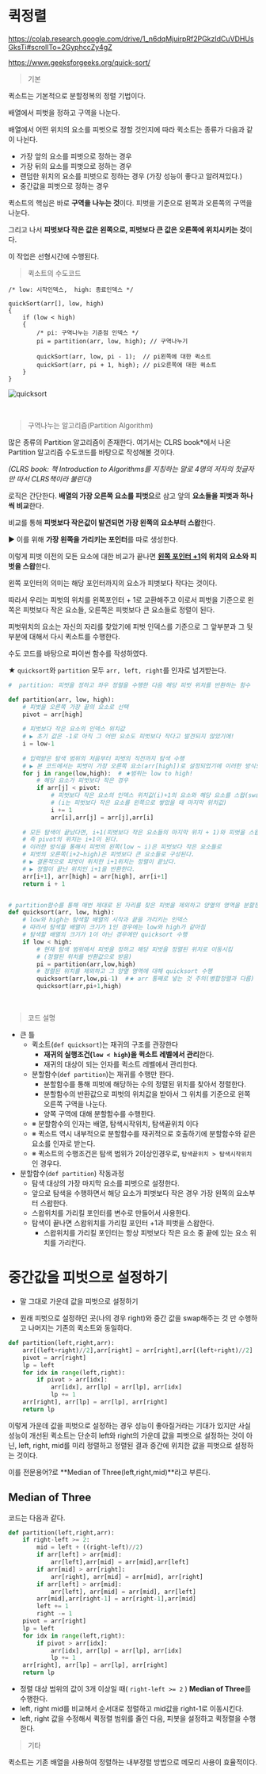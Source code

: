 # 퀵정렬

https://colab.research.google.com/drive/1_n6dqMjuirpRf2PGkzIdCuVDHUsGksTi#scrollTo=2GyphccZy4gZ

https://www.geeksforgeeks.org/quick-sort/

> 기본

퀵소트는 기본적으로 분할정복의 정렬 기법이다. 

배열에서 피벗을 정하고 구역을 나눈다. 

배열에서 어떤 위치의 요소를 피벗으로 정할 것인지에 따라 퀵소트는 종류가 다음과 같이 나뉜다.    



* 가장 앞의 요소를 피벗으로 정하는 경우
* 가장 뒤의 요소를 피벗으로 정하는 경우 
* 랜덤한 위치의 요소를 피벗으로 정하는 경우 (가장 성능이 좋다고 알려져있다.)
* 중간값을 피벗으로 정하는 경우    



퀵소트의 핵심은 바로 **구역을 나누는 것**이다. 피벗을 기준으로 왼쪽과 오른쪽의 구역을 나눈다. 

그리고 나서 **피벗보다 작은 값은 왼쪽으로, 피벗보다 큰 값은 오른쪽에 위치시키는 것**이다. 

이 작업은 선형시간에 수행된다.

   

> 퀵소트의 수도코드

```
/* low: 시작인덱스,  high: 종료인덱스 */

quickSort(arr[], low, high)
{
    if (low < high)
    {
        /* pi: 구역나누는 기준점 인덱스 */
        pi = partition(arr, low, high); // 구역나누기

        quickSort(arr, low, pi - 1);  // pi왼쪽에 대한 퀵소트
        quickSort(arr, pi + 1, high); // pi오른쪽에 대한 퀵소트
    }
}
```

![quicksort]([Sort]Quick_Sort.assets/QuickSort2.png)

​     

> 구역나누는 알고리즘(Partition Algorithm)

많은 종류의 Partition 알고리즘이 존재한다.  여기서는 CLRS book\*에서 나온 Partition 알고리즘 수도코드를 바탕으로 작성해볼 것이다.

*(CLRS book: 책 Introduction to Algorithms를 지칭하는 말로 4명의 저자의 첫글자만 따서 CLRS책이라 불린다)* 

로직은 간단한다. **배열의 가장 오른쪽 요소를 피벗으**로 삼고 앞의 **요소들을 피벗과 하나씩 비교**한다. 

비교를 통해 **피벗보다 작은값이 발견되면 가장 왼쪽의 요소부터 스왑**한다. 

▶ 이를 위해 **가장 왼쪽을 가리키는 포인터**를 따로 생성한다.

이렇게 피벗 이전의 모든 요소에 대한 비교가 끝나면 **<u>왼쪽 포인터 +1</u>의 위치의 요소와 피벗을 스왑**한다. 

왼쪽 포인터의 의미는 해당 포인터까지의 요소가 피벗보다 작다는 것이다. 

따라서 우리는 피벗의 위치를 왼쪽포인터 + 1로 교환해주고 이로서 피벗을 기준으로 왼쪽은 피벗보다 작은 요소들, 오른쪽은 피벗보다 큰 요소들로 정렬이 된다. 

피벗위치의 요소는 자신의 자리를 찾았기에 피벗 인덱스를 기준으로 그 앞부분과 그 뒷부분에 대해서 다시 퀵소트를 수행한다. 

수도 코드를 바탕으로 파이썬 함수를 작성하였다.

★ `quicksort`와 `partition` 모두 `arr, left, right`를 인자로 넘겨받는다.

```python
#  partition: 피벗을 정하고 좌우 정렬을 수행한 다음 해당 피벗 위치를 반환하는 함수

def partition(arr, low, high):
    # 피벗을 오른쪽 가장 끝의 요소로 선택
    pivot = arr[high]
    
    # 피벗보다 작은 요소의 인덱스 위치값
    # ▶ 초기 값은 -1로 아직 그 어떤 요소도 피벗보다 작다고 발견되지 않았기에!
    i = low-1
    
    # 입력받은 탐색 범위의 처음부터 피벗의 직전까지 탐색 수행
    # ▶ 본 코드에서는 피벗이 가장 오른쪽 요소(arr[high])로 설정되었기에 이러한 방식으로 수행
    for j in range(low,high):  # ★범위는 low to high!
        # 해당 요소가 피벗보다 작은 경우
        if arr[j] < pivot:
			# 피벗보다 작은 요소의 인덱스 위치값(i)+1의 요소와 해당 요소를 스왑(swap)
            # (i는 피벗보다 작은 요소를 왼쪽으로 쌓았을 때 마지막 위치값)
            i += 1
            arr[i],arr[j] = arr[j],arr[i]
            
    # 모든 탐색이 끝났다면, i+1(피벗보다 작은 요소들의 마지막 위치 + 1)와 피벗을 스왑한다.
    # 즉 pivot의 위치는 i+1이 된다. 
    # 이러한 방식을 통해서 피벗의 왼쪽(low ~ i)은 피벗보다 작은 요소들로
    # 피벗의 오른쪽(i+2~high)은 피벗보다 큰 요소들로 구성된다.
    # ▶ 결론적으로 피벗이 위치한 i+1위치는 정렬이 끝났다.
    # ▶ 정렬이 끝난 위치인 i+1을 반환한다.
    arr[i+1], arr[high] = arr[high], arr[i+1]
    return i + 1


# partition함수를 통해 매번 제대로 된 자리를 찾은 피벗을 제외하고 양옆의 영역을 분할정복
def quicksort(arr, low, high):
    # low와 high는 탐색할 배열의 시작과 끝을 가리키는 인덱스
    # 따라서 탐색할 배열이 크기가 1인 경우에는 low와 high가 같아짐
    # 탐색할 배열의 크기가 1이 아닌 경우에만 quicksort 수행
    if low < high:
        # 현재 탐색 범위에서 피벗을 정하고 해당 피벗을 정렬된 위치로 이동시킴
        # (정렬된 위치를 반환값으로 받음)
        pi = partition(arr,low,high)
        # 정렬된 위치를 제외하고 그 양옆 영역에 대해 quicksort 수행
        quicksort(arr,low,pi-1)  #★ arr 통째로 넣는 것 주의(병합정렬과 다름)
        quicksort(arr,pi+1,high)
```

​     



> 코드 설명

* 큰 틀
  * 퀵소트(`def quicksort`)는 재귀의 구조를 관장한다
    * **재귀의 실행조건(`low < high`)을 퀵소트 레벨에서 관리**한다.
    * 재귀의 대상이 되는 인자를 퀵소트 레벨에서 관리한다.
  * 분할함수(`def partition`)는 재귀를 수행만 한다.
    * 분할함수를 통해 피벗에 해당하는 수의 정렬된 위치를 찾아서 정렬한다.
    * 분할함수의 반환값으로 피벗의 위치값을 받아서 그 위치를 기준으로 왼쪽 오른쪽 구역을 나눈다.
    * 양쪽 구역에 대해 분할함수를 수행한다.
  * ※ 분할함수의 인자는 배열, 탐색시작위치, 탐색끝위치 이다
  * ※ 퀵소트 역시 내부적으로 분할함수를 재귀적으로 호출하기에 분할함수와 같은 요소를 인자로 받는다.
  * ※ 퀵소트의 수행조건은 탐색 범위가 2이상인경우로, `탐색끝위치 > 탐색시작위치` 인 경우다.
* 분할함수(`def partition`)  작동과정
  * 탐색 대상의 가장 마지막 요소를 피벗으로 설정한다.
  * 앞으로 탐색을 수행하면서 해당 요소가 피벗보다 작은 경우 가장 왼쪽의 요소부터 스왑한다.
  * 스왑위치를 가리킬 포인터를 변수로 만들어서 사용한다.
  * 탐색이 끝나면 스왑위치를 가리킬 포인터 +1과 피벗을 스왑한다.
    * 스왑위치를 가리킬 포인터는 항상 피벗보다 작은 요소 중 끝에 있는 요소 위치를 가리킨다.



#  중간값을 피벗으로 설정하기

* 말 그대로 가운데 값을 피벗으로 설정하기

* 원래 피벗으로 설정하던 곳(나의 경우 right)와 중간 값을 swap해주는 것 만 수행하고  나머지는 기존의 퀵소트와 동일하다.

  

```python
def partition(left,right,arr):
    arr[(left+right)//2],arr[right] = arr[right],arr[(left+right)//2]
    pivot = arr[right]
    lp = left
    for idx in range(left,right):
        if pivot > arr[idx]:
            arr[idx], arr[lp] = arr[lp], arr[idx]
            lp += 1
    arr[right], arr[lp] = arr[lp], arr[right]
    return lp
```

이렇게 가운데 값을 피벗으로 설정하는 경우 성능이 좋아질거라는 기대가 있지만 사실 성능이 개선된 퀵소트는 단순히 left와 right의 가운데 값을 피벗으로 설정하는 것이 아닌, left, right, mid를 미리 정렬하고 정렬된 결과 중간에 위치한 값을 피벗으로 설정하는 것이다.

이를 전문용어?로 **Median of Three(left,right,mid)**라고 부른다. 



## Median of Three

코드는 다음과 같다. 

```python
def partition(left,right,arr):
    if right-left >= 2:
        mid = left + ((right-left)//2)
        if arr[left] > arr[mid]:
            arr[left],arr[mid] = arr[mid],arr[left]
        if arr[mid] > arr[right]:
            arr[right], arr[mid] = arr[mid], arr[right]
        if arr[left] > arr[mid]:
            arr[left], arr[mid] = arr[mid], arr[left]
        arr[mid],arr[right-1] = arr[right-1],arr[mid]
        left += 1
        right -= 1
    pivot = arr[right]
    lp = left
    for idx in range(left,right):
        if pivot > arr[idx]:
            arr[idx], arr[lp] = arr[lp], arr[idx]
            lp += 1
    arr[right], arr[lp] = arr[lp], arr[right]
    return lp
```

* 정렬 대상 범위의 값이 3개 이상일 때( `right-left >= 2` ) **Median of Three**를 수행한다. 
* left, right mid를 비교해서 순서대로 정렬하고 mid값을 right-1로 이동시킨다.
* left, right 값을 수정해서 퀵정렬 범위를 줄인 다음, 피봇을 설정하고 퀵정렬을 수행한다.









> 기타



퀵소트는 기존 배열을 사용하여 정렬하는 내부정렬 방법으로 메모리 사용이 효율적이다.